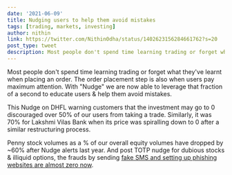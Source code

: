 ```yaml
---
date: '2021-06-09'
title: Nudging users to help them avoid mistakes
tags: [trading, markets, investing]
author: nithin
link: https://twitter.com/Nithin0dha/status/1402623156284661762?s=20
post_type: tweet
description: Most people don't spend time learning trading or forget what they've learnt when placing an order...
---
```


Most people don't spend time learning trading or forget what they've learnt when placing an order. The order placement step is also when users pay maximum attention. With "Nudge" we are now able to leverage that fraction of a second to educate users & help them avoid mistakes.

This Nudge on DHFL warning customers that the investment may go to 0 discouraged over 50% of our users from taking a trade. Similarly, it was 70% for Lakshmi Vilas Bank when its price was spiralling down to 0 after a similar restructuring process. 

Penny stock volumes as a % of our overall equity volumes have dropped by ~60% after Nudge alerts last year. And post TOTP nudge for dubious stocks & illiquid options, the frauds by sending [fake SMS and setting up phishing websites are almost zero now](https://zerodha.com/z-connect/tradezerodha/stock-market-scams-everyone-should-be-aware-of). 
